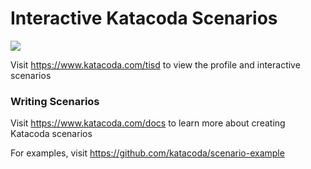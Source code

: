 # Interactive Katacoda Scenarios

[![](http://shields.katacoda.com/katacoda/tisd/count.svg)](https://www.katacoda.com/tisd "Get your profile on Katacoda.com")

Visit https://www.katacoda.com/tisd to view the profile and interactive scenarios

### Writing Scenarios
Visit https://www.katacoda.com/docs to learn more about creating Katacoda scenarios

For examples, visit https://github.com/katacoda/scenario-example
